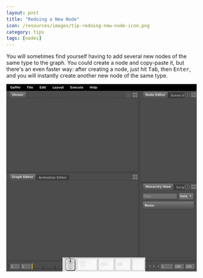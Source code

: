```yaml
---
layout: post
title: "Redoing a New Node"
icon: /resources/images/tip-redoing-new-node-icon.png
category: tips
tags: [nodes]
---
```


You will sometimes find yourself having to add several new nodes of the same type to the graph. You could create a node and copy-paste it, but there's an even faster way: after creating a node, just hit <kbd>Tab</kbd>, then <kbd>Enter</kbd>, and you will instantly create another new node of the same type.

<img class="mtb-30" src="/resources/images/tip-redoing-new-nodeAnimation.gif" alt="Demonstration of redoing a new node">

